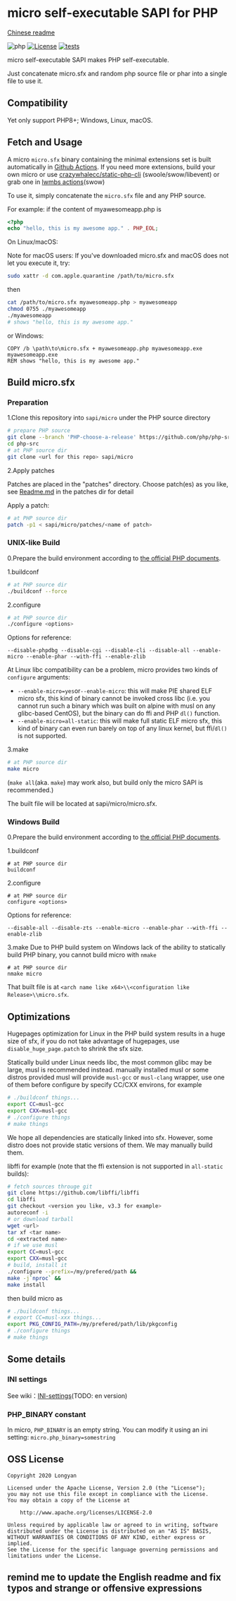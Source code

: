 # micro self-executable SAPI for PHP

[Chinese readme](Readme.md)

![php](https://img.shields.io/badge/php-8.0--8.2-royalblue.svg)
[![License](https://img.shields.io/badge/License-Apache%202.0-blue.svg)](https://opensource.org/licenses/Apache-2.0)
[![tests](https://github.com/dixyes/phpmicro/actions/workflows/tests.yml/badge.svg)](https://github.com/dixyes/phpmicro/actions/workflows/tests.yml)

micro self-executable SAPI makes PHP self-executable.

Just concatenate micro.sfx and random php source file or phar into a single file to use it.

## Compatibility

Yet only support PHP8+; Windows, Linux, macOS.

## Fetch and Usage

A micro `micro.sfx` binary containing the minimal extensions set is built automatically in [Github Actions](actions). If you need more extensions, build your own micro or use [crazywhalecc/static-php-cli](https://github.com/crazywhalecc/static-php-cli) (swoole/swow/libevent) or grab one in [lwmbs actions](https://github.com/dixyes/lwmbs/actions)(swow)

To use it, simply concatenate the `micro.sfx` file and any PHP source.

For example: if the content of myawesomeapp.php is

```php
<?php
echo "hello, this is my awesome app." . PHP_EOL;
```

On Linux/macOS:

Note for macOS users: If you've downloaded micro.sfx and macOS does not let you execute it, try:

```bash
sudo xattr -d com.apple.quarantine /path/to/micro.sfx
```

then

```bash
cat /path/to/micro.sfx myawesomeapp.php > myawesomeapp
chmod 0755 ./myawesomeapp
./myawesomeapp
# shows "hello, this is my awesome app."
```

or Windows:

```batch
COPY /b \path\to\micro.sfx + myawesomeapp.php myawesomeapp.exe
myawesomeapp.exe
REM shows "hello, this is my awesome app."
```

## Build micro.sfx

### Preparation

1.Clone this repository into `sapi/micro` under the PHP source directory

```bash
# prepare PHP source
git clone --branch 'PHP-choose-a-release' https://github.com/php/php-src/ php-src
cd php-src
# at PHP source dir
git clone <url for this repo> sapi/micro
```

2.Apply patches

Patches are placed in the "patches" directory. Choose patch(es) as you like, see [Readme.md](patches/Readme.md) in the patches dir for detail

Apply a patch:

```bash
# at PHP source dir
patch -p1 < sapi/micro/patches/<name of patch>
```

### UNIX-like Build

0.Prepare the build environment according to [the official PHP documents](https://www.php.net/manual/en/install.unix.php).

1.buildconf

```bash
# at PHP source dir
./buildconf --force
```

2.configure

```bash
# at PHP source dir
./configure <options>
```

Options for reference:

`--disable-phpdbg --disable-cgi --disable-cli --disable-all --enable-micro --enable-phar --with-ffi --enable-zlib`

At Linux libc compatibility can be a problem, micro provides two kinds of `configure` arguments:

- `--enable-micro=yes`or`--enable-micro`: this will make PIE shared ELF micro sfx, this kind of binary cannot be invoked cross libc (i.e. you cannot run such a binary which was built on alpine with musl on any glibc-based CentOS), but the binary can do ffi and PHP `dl()` function.
- `--enable-micro=all-static`: this will make full static ELF micro sfx, this kind of binary can even run barely on top of any linux kernel, but ffi/`dl()` is not supported.

3.make

```bash
# at PHP source dir
make micro
```

(`make all`(aka. `make`) may work also, but build only the micro SAPI is recommended.)

The built file will be located at sapi/micro/micro.sfx.

### Windows Build

0.Prepare the build environment according to [the official PHP documents](https://wiki.php.net/internals/windows/stepbystepbuild_sdk_2).

1.buildconf

```batch
# at PHP source dir
buildconf
```

2.configure

```batch
# at PHP source dir
configure <options>
```

Options for reference:

`--disable-all --disable-zts --enable-micro --enable-phar --with-ffi --enable-zlib`

3.make
Due to PHP build system on Windows lack of the ability to statically build PHP binary, you cannot build micro with `nmake`

```batch
# at PHP source dir
nmake micro
```

That built file is at `<arch name like x64>\\<configuration like Release>\\micro.sfx`.

## Optimizations

Hugepages optimization for Linux in the PHP build system results in a huge size of sfx, if you do not take advantage of hugepages, use `disable_huge_page.patch` to shrink the sfx size.

Statically build under Linux needs libc, the most common glibc may be large, musl is recommended instead. manually installed musl or some distros provided musl will provide `musl-gcc` or `musl-clang` wrapper, use one of them before configure by specify CC/CXX environs, for example

```bash
# ./buildconf things...
export CC=musl-gcc
export CXX=musl-gcc
# ./configure things
# make things
```

We hope all dependencies are statically linked into sfx. However, some distro does not provide static versions of them. We may manually build them.

libffi for example (note that the ffi extension is not supported in `all-static` builds):

```bash
# fetch sources througe git
git clone https://github.com/libffi/libffi
cd libffi
git checkout <version you like, v3.3 for example>
autoreconf -i
# or download tarball
wget <url>
tar xf <tar name>
cd <extracted name>
# if we use musl
export CC=musl-gcc
export CXX=musl-gcc
# build, install it
./configure --prefix=/my/prefered/path &&
make -j`nproc` &&
make install
```

then build micro as

```bash
# ./buildconf things...
# export CC=musl-xxx things...
export PKG_CONFIG_PATH=/my/prefered/path/lib/pkgconfig
# ./configure things
# make things
```

## Some details

### INI settings

See wiki：[INI-settings](https://github.com/easysoft/phpmicro/wiki/INI-settings)(TODO: en version)

### PHP_BINARY constant

In micro, `PHP_BINARY` is an empty string. You can modify it using an ini setting: `micro.php_binary=somestring`

## OSS License

```plain
Copyright 2020 Longyan

Licensed under the Apache License, Version 2.0 (the "License");
you may not use this file except in compliance with the License.
You may obtain a copy of the License at

    http://www.apache.org/licenses/LICENSE-2.0

Unless required by applicable law or agreed to in writing, software
distributed under the License is distributed on an "AS IS" BASIS,
WITHOUT WARRANTIES OR CONDITIONS OF ANY KIND, either express or implied.
See the License for the specific language governing permissions and
limitations under the License.
```

## remind me to update the English readme and fix typos and strange or offensive expressions
